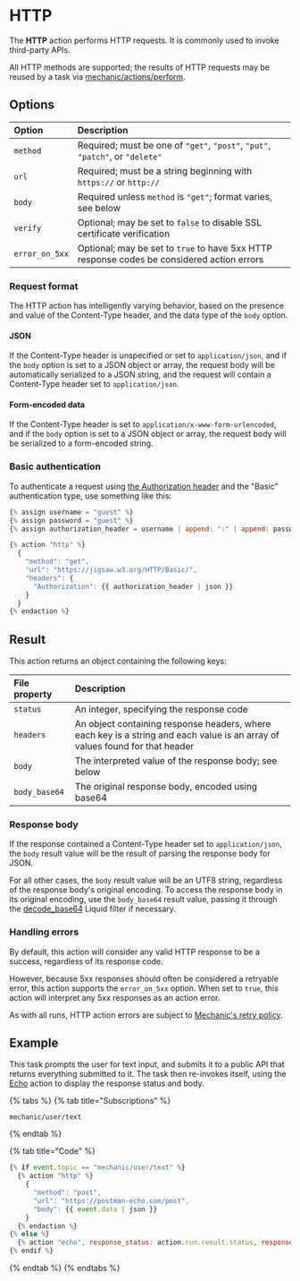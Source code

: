 # HTTP

The **HTTP** action performs HTTP requests. It is commonly used to invoke third-party APIs.

All HTTP methods are supported; the results of HTTP requests may be reused by a task via [mechanic/actions/perform](../../events/event-topic-reference/mechanic.md#actions).

## Options

| Option | Description |
| :--- | :--- |
| `method` | Required; must be one of `"get"`, `"post"`, `"put"`, `"patch"`, or `"delete"` |
| `url` | Required; must be a string beginning with `https://` or `http://` |
| `body` | Required unless `method` is `"get"`; format varies, see below |
| `verify` | Optional; may be set to `false` to disable SSL certificate verification |
| `error_on_5xx` | Optional; may be set to `true` to have 5xx HTTP response codes be considered action errors |

### Request format

The HTTP action has intelligently varying behavior, based on the presence and value of the Content-Type header, and the data type of the `body` option.

#### JSON

If the Content-Type header is unspecified or set to `application/json`, and if the `body` option is set to a JSON object or array, the request body will be automatically serialized to a JSON string, and the request will contain a Content-Type header set to `application/json`.

#### Form-encoded data

If the Content-Type header is set to `application/x-www-form-urlencoded`, and if the `body` option is set to a JSON object or array, the request body will be serialized to a form-encoded string.

### Basic authentication

To authenticate a request using [the Authorization header](https://developer.mozilla.org/en-US/docs/Web/HTTP/Headers/Authorization) and the "Basic" authentication type, use something like this:

```javascript
{% assign username = "guest" %}
{% assign password = "guest" %}
{% assign authorization_header = username | append: ":" | append: password | base64 | prepend: "Basic " %}

{% action "http" %}
  {
    "method": "get",
    "url": "https://jigsaw.w3.org/HTTP/Basic/",
    "headers": {
      "Authorization": {{ authorization_header | json }}
    }
  }
{% endaction %}
```

## Result

This action returns an object containing the following keys:

| File property | Description |
| :--- | :--- |
| `status` | An integer, specifying the response code |
| `headers` | An object containing response headers, where each key is a string and each value is an array of values found for that header |
| `body` | The interpreted value of the response body; see below |
| `body_base64` | The original response body, encoded using base64 |

### Response body

If the response contained a Content-Type header set to `application/json`, the `body` result value will be the result of parsing the response body for JSON.

For all other cases, the `body` result value will be an UTF8 string, regardless of the response body's original encoding. To access the response body in its original encoding, use the `body_base64` result value, passing it through the [decode\_base64](../../../liquid/filters/decode_base64.md) Liquid filter if necessary.

### Handling errors

By default, this action will consider any valid HTTP response to be a success, regardless of its response code.

However, because 5xx responses should often be considered a retryable error, this action supports the `error_on_5xx` option. When set to `true`, this action will interpret any 5xx responses as an action error.

As with all runs, HTTP action errors are subject to [Mechanic's retry policy](../../runs/retries.md).

## Example

This task prompts the user for text input, and submits it to a public API that returns everything submitted to it. The task then re-invokes itself, using the [Echo](echo.md) action to display the response status and body.

{% tabs %}
{% tab title="Subscriptions" %}
```text
mechanic/user/text
```
{% endtab %}

{% tab title="Code" %}
```javascript
{% if event.topic == "mechanic/user/text" %}
  {% action "http" %}
    {
      "method": "post",
      "url": "https://postman-echo.com/post",
      "body": {{ event.data | json }}
    }
  {% endaction %}
{% else %}
  {% action "echo", response_status: action.run.result.status, response_body: action.run.result.body %}
{% endif %}
```
{% endtab %}
{% endtabs %}



